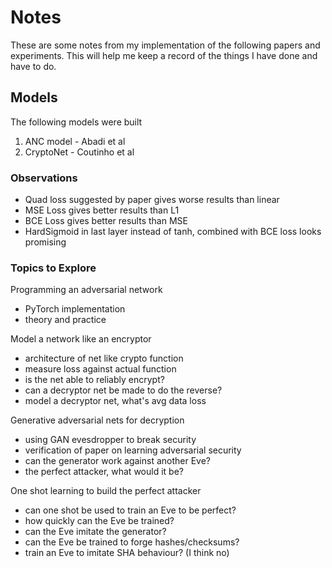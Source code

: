 # Notes

These are some notes from my implementation of the following papers and experiments.
This will help me keep a record of the things I have done and have to do.

## Models

The following models were built

1. ANC model - Abadi et al
2. CryptoNet - Coutinho et al

### Observations

- Quad loss suggested by paper gives worse results than linear
- MSE Loss gives better results than L1
- BCE Loss gives better results than MSE
- HardSigmoid in last layer instead of tanh, combined with
  BCE loss looks promising

### Topics to Explore

Programming an adversarial network

- PyTorch implementation
- theory and practice

Model a network like an encryptor

- architecture of net like crypto function
- measure loss against actual function
- is the net able to reliably encrypt?
- can a decryptor net be made to do the reverse?
- model a decryptor net, what's avg data loss

Generative adversarial nets for decryption

- using GAN evesdropper to break security
- verification of paper on learning adversarial security
- can the generator work against another Eve?
- the perfect attacker, what would it be?

One shot learning to build the perfect attacker

- can one shot be used to train an Eve to be perfect?
- how quickly can the Eve be trained?
- can the Eve imitate the generator?
- can the Eve be trained to forge hashes/checksums?
- train an Eve to imitate SHA behaviour? (I think no)
